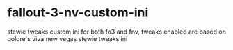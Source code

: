 # fallout-3-nv-custom-ini
stewie tweaks custom ini for both fo3 and fnv, tweaks enabled are based on qolore's viva new vegas stewie tweaks ini
